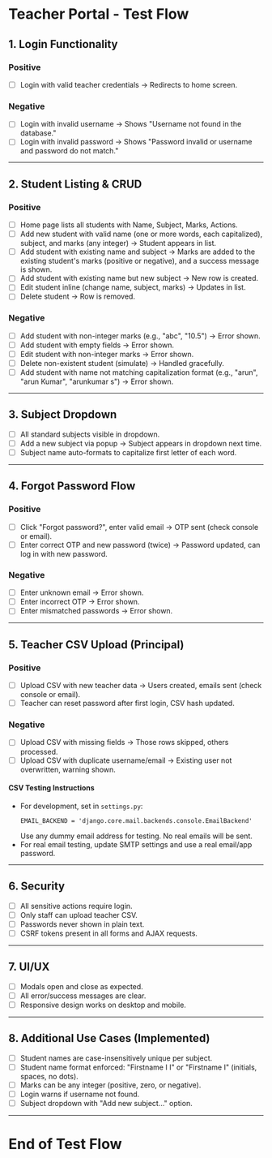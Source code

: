 # Teacher Portal - Test Flow

## 1. Login Functionality

### Positive
- [ ] Login with valid teacher credentials → Redirects to home screen.

### Negative
- [ ] Login with invalid username → Shows "Username not found in the database."
- [ ] Login with invalid password → Shows "Password invalid or username and password do not match."

---

## 2. Student Listing & CRUD

### Positive
- [ ] Home page lists all students with Name, Subject, Marks, Actions.
- [ ] Add new student with valid name (one or more words, each capitalized), subject, and marks (any integer) → Student appears in list.
- [ ] Add student with existing name and subject → Marks are added to the existing student's marks (positive or negative), and a success message is shown.
- [ ] Add student with existing name but new subject → New row is created.
- [ ] Edit student inline (change name, subject, marks) → Updates in list.
- [ ] Delete student → Row is removed.

### Negative
- [ ] Add student with non-integer marks (e.g., "abc", "10.5") → Error shown.
- [ ] Add student with empty fields → Error shown.
- [ ] Edit student with non-integer marks → Error shown.
- [ ] Delete non-existent student (simulate) → Handled gracefully.
- [ ] Add student with name not matching capitalization format (e.g., "arun", "arun Kumar", "arunkumar s") → Error shown.

---

## 3. Subject Dropdown

- [ ] All standard subjects visible in dropdown.
- [ ] Add a new subject via popup → Subject appears in dropdown next time.
- [ ] Subject name auto-formats to capitalize first letter of each word.

---

## 4. Forgot Password Flow

### Positive
- [ ] Click "Forgot password?", enter valid email → OTP sent (check console or email).
- [ ] Enter correct OTP and new password (twice) → Password updated, can log in with new password.

### Negative
- [ ] Enter unknown email → Error shown.
- [ ] Enter incorrect OTP → Error shown.
- [ ] Enter mismatched passwords → Error shown.

---

## 5. Teacher CSV Upload (Principal)

### Positive
- [ ] Upload CSV with new teacher data → Users created, emails sent (check console or email).
- [ ] Teacher can reset password after first login, CSV hash updated.

### Negative
- [ ] Upload CSV with missing fields → Those rows skipped, others processed.
- [ ] Upload CSV with duplicate username/email → Existing user not overwritten, warning shown.

#### CSV Testing Instructions

- For development, set in `settings.py`:
    ```
    EMAIL_BACKEND = 'django.core.mail.backends.console.EmailBackend'
    ```
  Use any dummy email address for testing. No real emails will be sent.
- For real email testing, update SMTP settings and use a real email/app password.

---

## 6. Security

- [ ] All sensitive actions require login.
- [ ] Only staff can upload teacher CSV.
- [ ] Passwords never shown in plain text.
- [ ] CSRF tokens present in all forms and AJAX requests.

---

## 7. UI/UX

- [ ] Modals open and close as expected.
- [ ] All error/success messages are clear.
- [ ] Responsive design works on desktop and mobile.

---

## 8. Additional Use Cases (Implemented)

- [ ] Student names are case-insensitively unique per subject.
- [ ] Student name format enforced: "Firstname I I" or "Firstname I" (initials, spaces, no dots).
- [ ] Marks can be any integer (positive, zero, or negative).
- [ ] Login warns if username not found.
- [ ] Subject dropdown with "Add new subject..." option.

---

# End of Test Flow

